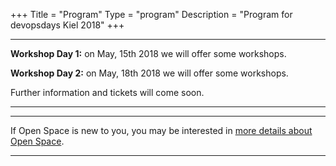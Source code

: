 +++
Title = "Program"
Type = "program"
Description = "Program for devopsdays Kiel 2018"
+++


<div class = "row">
  <div class = "col">
    <hr />
    <p><b>Workshop Day 1:</b> on May, 15th 2018 we will offer some workshops. </p>
    <p><b>Workshop Day 2:</b> on May, 18th 2018 we will offer some workshops. </p>
    <p>Further information and tickets will come soon.</p>
    <hr />
  </div>
</div>

<div class = "row">
  <div class = "col">
    <hr />
    If Open Space is new to you, you may be interested in <a href="/pages/open-space-format">more details about Open Space</a>.
    <hr />
  </div>
</div>